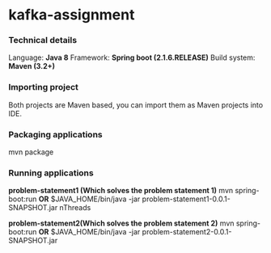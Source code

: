 # kafka-assignment
### Technical details
Language: **Java 8**
Framework: **Spring boot (2.1.6.RELEASE)**
Build system: **Maven (3.2+)**

### Importing project
Both projects are Maven based, you can import them as Maven projects into IDE.

### Packaging applications
mvn package

### Running applications
**problem-statement1 (Which solves the problem statement 1)**
mvn spring-boot:run
**OR**
$JAVA_HOME/bin/java -jar problem-statement1-0.0.1-SNAPSHOT.jar nThreads

**problem-statement2(Which solves the problem statement 2)**
mvn spring-boot:run
**OR**
$JAVA_HOME/bin/java -jar problem-statement2-0.0.1-SNAPSHOT.jar
